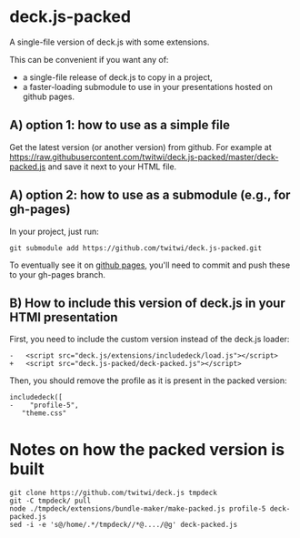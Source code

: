 deck.js-packed
==============

A single-file version of deck.js with some extensions.

This can be convenient if you want any of:
- a single-file release of deck.js to copy in a project,
- a faster-loading submodule to use in your presentations hosted on github pages.

## A) option 1: how to use as a simple file

Get the latest version (or another version) from github.
For example at <https://raw.githubusercontent.com/twitwi/deck.js-packed/master/deck-packed.js> and save it next to your HTML file.

## A) option 2: how to use as a submodule (e.g., for gh-pages)

In your project, just run:

    git submodule add https://github.com/twitwi/deck.js-packed.git

To eventually see it on [github pages](https://pages.github.com/), you'll need to commit and push these to your gh-pages branch.

## B) How to include this version of deck.js in your HTMl presentation

First, you need to include the custom version instead of the deck.js loader:

    -	<script src="deck.js/extensions/includedeck/load.js"></script>
    +	<script src="deck.js-packed/deck-packed.js"></script>

Then, you should remove the profile as it is present in the packed version:

    includedeck([
    -    "profile-5",
       "theme.css"


# Notes on how the packed version is built

    git clone https://github.com/twitwi/deck.js tmpdeck
    git -C tmpdeck/ pull
    node ./tmpdeck/extensions/bundle-maker/make-packed.js profile-5 deck-packed.js
    sed -i -e 's@/home/.*/tmpdeck//*@..../@g' deck-packed.js
